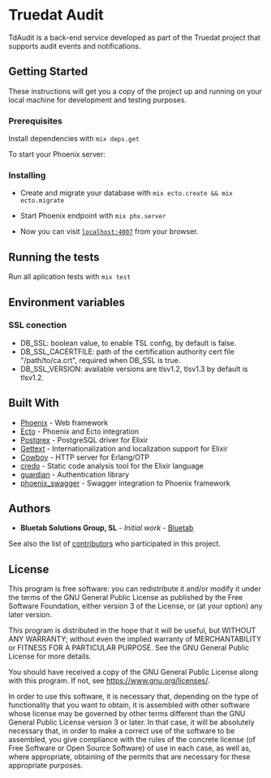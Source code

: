 # Truedat Audit

TdAudit is a back-end service developed as part of the Truedat project that
supports audit events and notifications.

## Getting Started

These instructions will get you a copy of the project up and running on your local machine for development and testing purposes.

### Prerequisites

Install dependencies with `mix deps.get`

To start your Phoenix server:

### Installing

- Create and migrate your database with `mix ecto.create && mix ecto.migrate`
- Start Phoenix endpoint with `mix phx.server`

- Now you can visit [`localhost:4007`](http://localhost:4007) from your browser.

## Running the tests

Run all aplication tests with `mix test`

## Environment variables

### SSL conection

- DB_SSL: boolean value, to enable TSL config, by default is false.
- DB_SSL_CACERTFILE: path of the certification authority cert file "/path/to/ca.crt", required when DB_SSL is true.
- DB_SSL_VERSION: available versions are tlsv1.2, tlsv1.3 by default is tlsv1.2.


## Built With

- [Phoenix](http://www.phoenixframework.org/) - Web framework
- [Ecto](http://www.phoenixframework.org/) - Phoenix and Ecto integration
- [Postgrex](http://hexdocs.pm/postgrex/) - PostgreSQL driver for Elixir
- [Gettext](https://hexdocs.pm/gettext) - Internationalization and localization support for Elixir
- [Cowboy](https://ninenines.eu) - HTTP server for Erlang/OTP
- [credo](http://credo-ci.org/) - Static code analysis tool for the Elixir language
- [guardian](https://github.com/ueberauth/guardian) - Authentication library
- [phoenix_swagger](https://github.com/xerions/phoenix_swagger) - Swagger integration to Phoenix framework

## Authors

- **Bluetab Solutions Group, SL** - _Initial work_ - [Bluetab](http://www.bluetab.net)

See also the list of [contributors](https://github.com/bluetab/td-audit) who participated in this project.

## License

This program is free software: you can redistribute it and/or modify it under the terms of the GNU General Public License as published by the Free Software Foundation, either version 3 of the License, or (at your option) any later version.

This program is distributed in the hope that it will be useful, but WITHOUT ANY WARRANTY; without even the implied warranty of MERCHANTABILITY or FITNESS FOR A PARTICULAR PURPOSE. See the GNU General Public License for more details.

You should have received a copy of the GNU General Public License along with this program. If not, see https://www.gnu.org/licenses/.

In order to use this software, it is necessary that, depending on the type of functionality that you want to obtain, it is assembled with other software whose license may be governed by other terms different than the GNU General Public License version 3 or later. In that case, it will be absolutely necessary that, in order to make a correct use of the software to be assembled, you give compliance with the rules of the concrete license (of Free Software or Open Source Software) of use in each case, as well as, where appropriate, obtaining of the permits that are necessary for these appropriate purposes.
